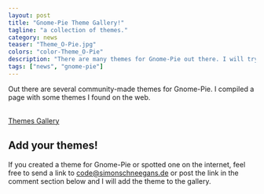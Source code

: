```yaml
---
layout: post
title: "Gnome-Pie Theme Gallery!"
tagline: "a collection of themes."
category: news
teaser: "Theme_O-Pie.jpg"
colors: "color-Theme_O-Pie"
description: "There are many themes for Gnome-Pie out there. I will try to catch them all!"
tags: ["news", "gnome-pie"]
---
```


Out there are several community-made themes for Gnome-Pie. I compiled a page with some themes I found on the web.

<!--more-->

<div>
    <a href="/gnome-pie-themes.html"><div class="well text-center"><i style="font-size:2em" class="fa fa-paint-brush"></i><br>Themes Gallery</div></a>
</div>


## Add your themes!

If you created a theme for Gnome-Pie or spotted one on the internet, feel free to send a link to <a href="mailto:code@simonschneegans.de">code@simonschneegans.de</a> or post the link in the comment section below and I will add the theme to the gallery.

